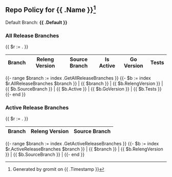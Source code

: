 ## Repo Policy for {{ .Name }}[^1]

Default Branch: **{{ .Default }}**


### All  Release Branches
{{ $r := . }}

| Branch | Releng Version | Source Branch | Is Active | Go Version | Tests
| -------| -------------- | ------------- | --------- | ---------- | -----
{{- range $branch := index .GetAllReleaseBranches }}
{{- $b := index $r.AllReleaseBranches $branch }}
| {{ $branch }} | {{ $b.RelengVersion }} | {{ $b.SourceBranch }} | {{ $b.Active }} | {{ $b.GoVersion }} | {{ $b.Tests }}
{{- end }}

### Active Release Branches
{{ $r := . }}

| Branch | Releng Version | Source Branch |
| -------| -------------- | ------------- |
{{- range $branch := index .GetActiveReleaseBranches }}
{{- $b := index $r.ActiveReleaseBranches $branch }}
| {{ $branch }} | {{ $b.RelengVersion }} | {{ $b.SourceBranch }} |
{{- end }}

[^1]: Generated by gromit on {{ .Timestamp }}



